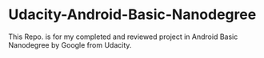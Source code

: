 # Udacity-Android-Basic-Nanodegree
This Repo. is for my completed and reviewed project in Android Basic Nanodegree by Google from Udacity.
